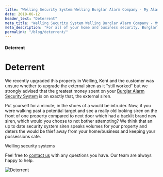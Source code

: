 ```yaml
---
title: "Welling Security System Welling Burglar Alarm Company - My Alarm Security"
date: 2018-06-12
header_text: "Deterrent"
meta_title: "Welling Security System Welling Burglar Alarm Company - My Alarm Security"
meta_description: "For all of your home and business security. Burglar Alarm Servicing, Burglar Alarm Installation, Alarm Battery and CCTV Welling. Call 020 8302 4065 or email us."
permalink: "/blog/deterrent/"
---
```


#### Deterrent

# Deterrent

We recently upgraded this property in Welling, Kent and the customer was unsure whether to upgrade the external siren as it \"still worked\" but we strongly advised that the greatest money spent on your [Burglar Alarm Security System](/categories/burglar-alarms/) is on exactly that, the external siren.

Put yourself for a minute, in the shoes of a would be intruder. Now, if you were walking past a potential target and see a really old looking siren on the front of one property compared to next door which had a backlit brand new siren, which would you choose to not bother attempting? We think that an up to date security system siren speaks volumes for your property and deters the would be thief away from your home/business and keeping your possessions safe.

Welling security systems

Feel free to [contact us](/contact/) with any questions you have. Our team are always happy to help.

![Deterrent](https://res.cloudinary.com/kbs/image/upload/r9nlnk2kxyuyno2yf4e0.jpg)